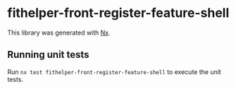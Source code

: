 # fithelper-front-register-feature-shell

This library was generated with [Nx](https://nx.dev).

## Running unit tests

Run `nx test fithelper-front-register-feature-shell` to execute the unit tests.
